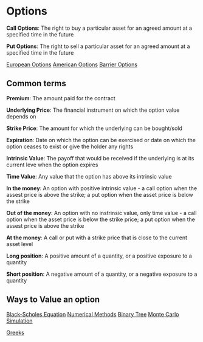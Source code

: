 # Options

**Call Options**: The right to buy a particular asset for an agreed amount at a specified time in the future

**Put Options**: The right to sell a particular asset for an agreed amount at a specified time in the future

[European Options](European%20Options)
[American Options](American%20Options.md)
[Barrier Options](Barrier%20Options.md)
## Common terms
**Premium**: The amount paid for the contract

**Underlying Price**: The financial instrument on which the option value depends on

**Strike Price**: The amount for which the underlying can be bought/sold

**Expiration**: Date on which the option can be exercised or date on which the option ceases to exist or give the holder any rights

**Intrinsic Value**: The payoff that would be received if the underlying is at its current leve when the option expires

**Time Value**: Any value that the option has above its intrinsic value

**In the money**: An option with positive intrinsic value - a call option when the assest price is above the strike; a put option when the asset price is below the strike

**Out of the money**: An option with no instrinsic value, only time value - a call option when the asset price is below the strike price; a put option when the assest price is above the strike 

**At the money**: A call or put with a strike price that is close to the current asset level

**Long position**: A positive amount of a quantity, or a positive exposure to a quantity 

**Short position**: A negative amount of a quantity, or a negative exposure to a quantity
## Ways to Value an option
[Black-Scholes Equation](Black-Scholes%20Equation.md)
[Numerical Methods](Numerical%20Methods.md)
[Binary Tree](Binary%20Tree.md)
[Monte Carlo Simulation](Monte%20Carlo%20Simulation.md)

[Greeks](Greeks.md)



